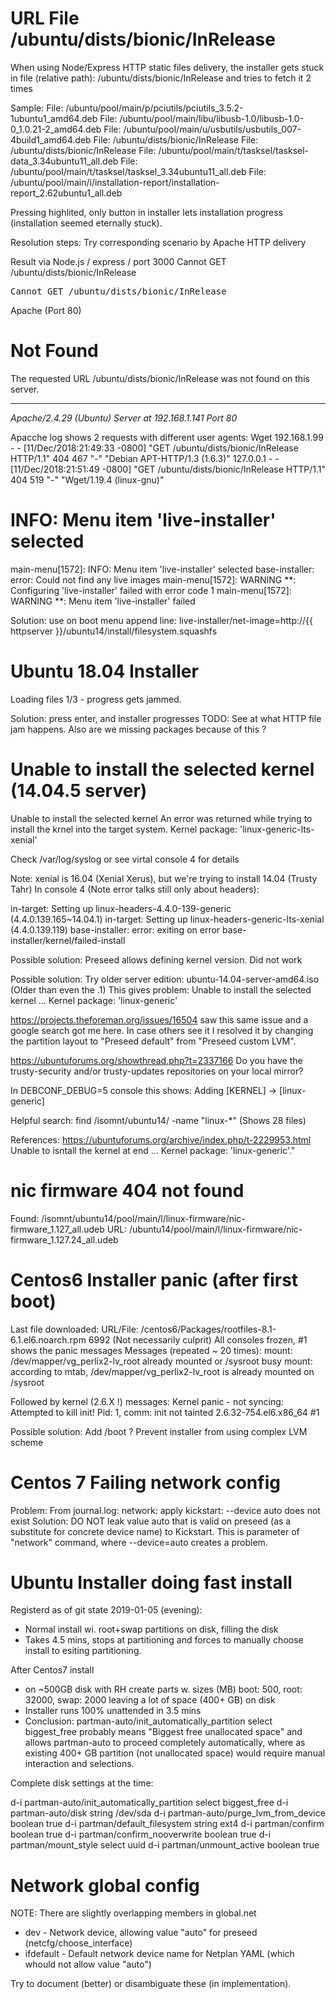 # URL File /ubuntu/dists/bionic/InRelease

When using Node/Express HTTP static files delivery, the installer gets stuck
in file (relative path): /ubuntu/dists/bionic/InRelease and tries to fetch it
2 times

Sample:
File: /ubuntu/pool/main/p/pciutils/pciutils_3.5.2-1ubuntu1_amd64.deb
File: /ubuntu/pool/main/libu/libusb-1.0/libusb-1.0-0_1.0.21-2_amd64.deb
File: /ubuntu/pool/main/u/usbutils/usbutils_007-4build1_amd64.deb
File: /ubuntu/dists/bionic/InRelease
File: /ubuntu/dists/bionic/InRelease
File: /ubuntu/pool/main/t/tasksel/tasksel-data_3.34ubuntu11_all.deb
File: /ubuntu/pool/main/t/tasksel/tasksel_3.34ubuntu11_all.deb
File: /ubuntu/pool/main/i/installation-report/installation-report_2.62ubuntu1_all.deb

Pressing highlited, only button <Cancel> in installer lets installation progress
(installation seemed eternally stuck).

Resolution steps: Try corresponding scenario by Apache HTTP delivery

Result via Node.js / express / port 3000
Cannot GET /ubuntu/dists/bionic/InRelease

<!DOCTYPE html>
<html lang="en">
<head>
<meta charset="utf-8">
<title>Error</title>
</head>
<body>
<pre>Cannot GET /ubuntu/dists/bionic/InRelease</pre>
</body>
</html>

Apache (Port 80)

<!DOCTYPE HTML PUBLIC "-//IETF//DTD HTML 2.0//EN">
<html><head>
<title>404 Not Found</title>
</head><body>
<h1>Not Found</h1>
<p>The requested URL /ubuntu/dists/bionic/InRelease was not found on this server.</p>
<hr>
<address>Apache/2.4.29 (Ubuntu) Server at 192.168.1.141 Port 80</address>
</body></html>

Apacche log shows 2 requests with different user agents:  Wget
192.168.1.99 - - [11/Dec/2018:21:49:33 -0800] "GET /ubuntu/dists/bionic/InRelease HTTP/1.1" 404 467 "-" "Debian APT-HTTP/1.3 (1.6.3)"
127.0.0.1 - - [11/Dec/2018:21:51:49 -0800] "GET /ubuntu/dists/bionic/InRelease HTTP/1.1" 404 519 "-" "Wget/1.19.4 (linux-gnu)"

# INFO: Menu item 'live-installer' selected

main-menu[1572]: INFO: Menu item 'live-installer' selected
base-installer: error: Could not find any live images
main-menu[1572]: WARNING **: Configuring 'live-installer' failed with error code 1
main-menu[1572]: WARNING **:  Menu item 'live-installer' failed

Solution: use on boot menu append line: 
live-installer/net-image=http://{{ httpserver }}/ubuntu14/install/filesystem.squashfs

# Ubuntu 18.04 Installer

Loading files 1/3 - progress gets jammed.

Solution: press enter, and installer progresses
TODO: See at what HTTP file jam happens. Also are we missing packages because of this ?

# Unable to install the selected kernel (14.04.5 server)

Unable to install the selected kernel
An error was returned while trying to install the krnel into the target system.
Kernel package: 'linux-generic-lts-xenial'

Check /var/log/syslog or see virtal console 4 for details

Note: xenial is 16.04 (Xenial Xerus), but we're trying to install 14.04 (Trusty Tahr)
In console 4 (Note error talks still only about headers):

in-target: Setting up linux-headers-4.4.0-139-generic (4.4.0.139.165~14.04.1)
in-target: Setting up linux-headers-generic-lts-xenial (4.4.0.139.119)
base-installer: error: exiting on error base-installer/kernel/failed-install

Possible solution: Preseed allows defining kernel version. Did not work

Possible solution: Try older server edition: ubuntu-14.04-server-amd64.iso (Older than even the .1)
This gives problem: Unable to install the selected kernel
...
Kernel package: 'linux-generic'

https://projects.theforeman.org/issues/16504
 saw this same issue and a google search got me here. In case others see it I resolved it by changing the partition layout to "Preseed default" from "Preseed custom LVM".
 
https://ubuntuforums.org/showthread.php?t=2337166
Do you have the trusty-security and/or trusty-updates repositories on your local mirror? 

In DEBCONF_DEBUG=5 console this shows: Adding [KERNEL] -> [linux-generic]

Helpful search: find /isomnt/ubuntu14/ -name "linux-*" (Shows 28 files)

References:
https://ubuntuforums.org/archive/index.php/t-2229953.html  Unable to isntall the kernel at end ... Kernel package: 'linux-generic'."

# nic firmware 404 not found

Found: /isomnt/ubuntu14/pool/main/l/linux-firmware/nic-firmware_1.127_all.udeb
URL:          /ubuntu14/pool/main/l/linux-firmware/nic-firmware_1.127.24_all.udeb

# Centos6 Installer panic (after first boot)

Last file downloaded: URL/File: /centos6/Packages/rootfiles-8.1-6.1.el6.noarch.rpm 6992 (Not necessarily culprit)
All consoles frozen, #1 shows the panic messages
Messages (repeated ~ 20 times):
mount: /dev/mapper/vg_perlix2-lv_root already mounted or /sysroot busy
mount: according to mtab, /dev/mapper/vg_perlix2-lv_root is already mounted on /sysroot

Followed by kernel (2.6.X !) messages: 
Kernel panic - not syncing: Attempted to kill init!
Pid: 1, comm: init not tainted 2.6.32-754.el6.x86_64 #1

Possible solution: Add /boot ? Prevent installer from using complex LVM scheme

# Centos 7 Failing network config

Problem:
From journal.log: network: apply kickstart: --device auto does not exist
Solution:
DO NOT leak value auto that is valid on preseed (as a substitute for concrete device name) to Kickstart. This is parameter of "network" command, where --device=auto creates a problem.

# Ubuntu Installer doing fast install

Registerd as of git state 2019-01-05 (evening):
- Normal install wi. root+swap partitions on disk, filling the disk
- Takes 4.5 mins, stops at partitioning and forces to manually choose install to esiting partitioning.

After Centos7 install
- on ~500GB disk with RH create parts w. sizes (MB) boot: 500, root: 32000,  swap: 2000 leaving a lot of space (400+ GB) on disk
- Installer runs 100% unattended in 3.5 mins
- Conclusion: partman-auto/init_automatically_partition select biggest_free probably means "Biggest free unallocated space" and allows partman-auto to proceed completely automatically, where as existing 400+ GB partition (not unallocated space) would require manual interaction and selections.

Complete disk settings at the time:

d-i partman-auto/init_automatically_partition select biggest_free
d-i partman-auto/disk string /dev/sda
d-i partman-auto/purge_lvm_from_device boolean true
d-i partman/default_filesystem string ext4
d-i partman/confirm boolean true
d-i partman/confirm_nooverwrite boolean true
d-i partman/mount_style select uuid
d-i partman/unmount_active boolean true

# Network global config
NOTE: There are slightly overlapping members in global.net
- dev - Network device, allowing value "auto" for preseed
  (netcfg/choose_interface)
- ifdefault - Default network device name for Netplan YAML (which whould
  not allow value "auto")

Try to document (better) or disambiguate these (in implementation).



